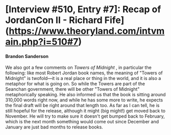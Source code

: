 # [Interview #510, Entry #7]: Recap of JordanCon II - Richard Fife](https://www.theoryland.com/intvmain.php?i=510#7)

#### Brandon Sanderson

We also got a few comments on
*Towers of Midnight*
, in particular the following: like most Robert Jordan book names, the meaning of "Towers of Midnight" is twofold—it is a real place or thing in the world, and it is also a metaphor for what is going on. So while the Towers are part of the Seanchan government, there will be other "Towers of Midnight" metaphorically speaking. He also informed us that the book is sitting around 310,000 words right now, and while he has some more to write, he expects the final draft will be right around that length too. As far as I can tell, he is still hopeful for the release, although it might (big might!) get moved back to November. He will try to make sure it doesn't get bumped back to February, which is the next month something would come out since December and January are just bad months to release books.

